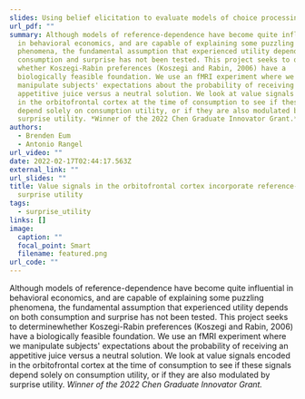 ```yaml
---
slides: Using belief elicitation to evaluate models of choice processing
url_pdf: ""
summary: Although models of reference-dependence have become quite influential
  in behavioral economics, and are capable of explaining some puzzling
  phenomena, the fundamental assumption that experienced utility depends on both
  consumption and surprise has not been tested. This project seeks to determine
  whether Koszegi-Rabin preferences (Koszegi and Rabin, 2006) have a
  biologically feasible foundation. We use an fMRI experiment where we
  manipulate subjects' expectations about the probability of receiving an
  appetitive juice versus a neutral solution. We look at value signals encoded
  in the orbitofrontal cortex at the time of consumption to see if these signals
  depend solely on consumption utility, or if they are also modulated by
  surprise utility. *Winner of the 2022 Chen Graduate Innovator Grant.*
authors:
  - Brenden Eum
  - Antonio Rangel
url_video: ""
date: 2022-02-17T02:44:17.563Z
external_link: ""
url_slides: ""
title: Value signals in the orbitofrontal cortex incorporate reference-dependent
  surprise utility
tags:
  - surprise_utility
links: []
image:
  caption: ""
  focal_point: Smart
  filename: featured.png
url_code: ""
---
```


Although models of reference-dependence have become quite influential in behavioral economics, and are capable of explaining some puzzling phenomena, the fundamental assumption that experienced utility depends on both consumption and surprise has not been tested. This project seeks to determinewhether Koszegi-Rabin preferences (Koszegi and Rabin, 2006) have a biologically feasible foundation. We use an fMRI experiment where we manipulate subjects' expectations about the probability of receiving an appetitive juice versus a neutral solution. We look at value signals encoded in the orbitofrontal cortex at the time of consumption to see if these signals depend solely on consumption utility, or if they are also modulated by surprise utility. *Winner of the 2022 Chen Graduate Innovator Grant.*